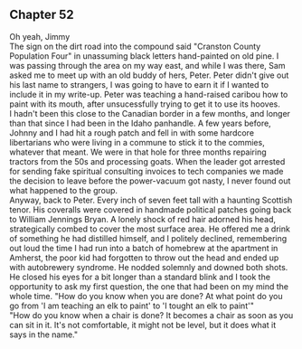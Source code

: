 ## Chapter 52
Oh yeah, Jimmy
<br> The sign on the dirt road into the compound said "Cranston County Population Four" in unassuming black letters hand-painted on old pine. I was passing through the area on my way east, and while I was there, Sam asked me to meet up with an old buddy of hers, Peter. Peter didn't give out his last name to strangers, I was going to have to earn it if I wanted to include it in my write-up.  Peter was teaching a hand-raised caribou how to paint with its mouth, after unsucessfully trying to get it to use its hooves. 
<br>I hadn't been this close to the Canadian border in a few months, and longer than that since I had been in the Idaho panhandle. A few years before, Johnny and I had hit a rough patch and fell in with some hardcore libertarians who were living in a commune to stick it to the commies, whatever that meant. We were in that hole for three months repairing tractors from the 50s and processing goats.  When the leader got arrested for sending fake spiritual consulting invoices to tech companies we made the decision to leave before the power-vacuum got nasty, I never found out what happened to the group.
<br>Anyway, back to Peter. Every inch of seven feet tall with a haunting Scottish tenor. His coveralls were covered in handmade political patches going back to William Jennings Bryan. A lonely shock of red hair adorned his head, strategically combed to cover the most surface area. He offered me a drink of something he had distilled himself, and I politely declined, remembering out loud the time I had run into a batch of homebrew at the apartment in Amherst, the poor kid had forgotten to throw out the head and ended up with autobrewery syndrome. He nodded solemnly and downed both shots. 
<br>He closed his eyes for a bit longer than a standard blink and I took the opportunity to ask my first question, the one that had been on my mind the whole time. "How do you know when you are done? At what point do you go from 'I am teaching an elk to paint' to 'I tought an elk to paint'"
<br>"How do you know when a chair is done? It becomes a chair as soon as you can sit in it. It's not comfortable, it might not be level, but it does what it says in the name."
